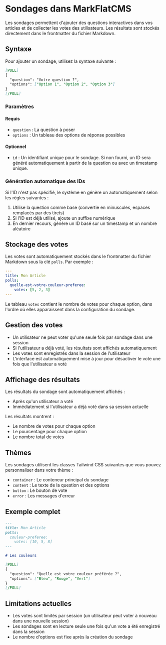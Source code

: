 # Sondages dans MarkFlatCMS

Les sondages permettent d'ajouter des questions interactives dans vos articles et de collecter les votes des utilisateurs. Les résultats sont stockés directement dans le frontmatter du fichier Markdown.

## Syntaxe

Pour ajouter un sondage, utilisez la syntaxe suivante :

```markdown
[POLL]
{
  "question": "Votre question ?",
  "options": ["Option 1", "Option 2", "Option 3"]
}
[/POLL]
```

### Paramètres

#### Requis
- `question` : La question à poser
- `options` : Un tableau des options de réponse possibles

#### Optionnel
- `id` : Un identifiant unique pour le sondage. Si non fourni, un ID sera généré automatiquement à partir de la question ou avec un timestamp unique.

### Génération automatique des IDs

Si l'ID n'est pas spécifié, le système en génère un automatiquement selon les règles suivantes :
1. Utilise la question comme base (convertie en minuscules, espaces remplacés par des tirets)
2. Si l'ID est déjà utilisé, ajoute un suffixe numérique
3. En dernier recours, génère un ID basé sur un timestamp et un nombre aléatoire

## Stockage des votes

Les votes sont automatiquement stockés dans le frontmatter du fichier Markdown sous la clé `polls`. Par exemple :

```yaml
---
title: Mon Article
polls:
  quelle-est-votre-couleur-preferee:
    votes: [5, 2, 3]
---
```

Le tableau `votes` contient le nombre de votes pour chaque option, dans l'ordre où elles apparaissent dans la configuration du sondage.

## Gestion des votes

- Un utilisateur ne peut voter qu'une seule fois par sondage dans une session
- Si l'utilisateur a déjà voté, les résultats sont affichés automatiquement
- Les votes sont enregistrés dans la session de l'utilisateur
- L'interface est automatiquement mise à jour pour désactiver le vote une fois que l'utilisateur a voté

## Affichage des résultats

Les résultats du sondage sont automatiquement affichés :
- Après qu'un utilisateur a voté
- Immédiatement si l'utilisateur a déjà voté dans sa session actuelle

Les résultats montrent :
- Le nombre de votes pour chaque option
- Le pourcentage pour chaque option
- Le nombre total de votes

## Thèmes

Les sondages utilisent les classes Tailwind CSS suivantes que vous pouvez personnaliser dans votre thème :

- `container` : Le conteneur principal du sondage
- `content` : Le texte de la question et des options
- `button` : Le bouton de vote
- `error` : Les messages d'erreur

## Exemple complet

```markdown
---
title: Mon Article
polls:
  couleur-preferee:
    votes: [10, 5, 8]
---

# Les couleurs

[POLL]
{
  "question": "Quelle est votre couleur préférée ?",
  "options": ["Bleu", "Rouge", "Vert"]
}
[/POLL]
```

## Limitations actuelles

- Les votes sont limités par session (un utilisateur peut voter à nouveau dans une nouvelle session)
- Les sondages sont en lecture seule une fois qu'un vote a été enregistré dans la session
- Le nombre d'options est fixe après la création du sondage
